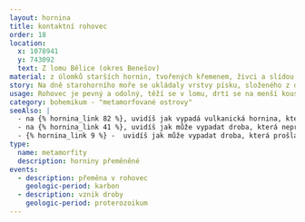 ```yaml
---
layout: hornina
title: kontaktní rohovec
order: 18
location:
  x: 1078941
  y: 743092
  text: Z lomu Bělice (okres Benešov)
material: z úlomků starších hornin, tvořených křemenem, živci a slídou a z krystalů dalších minerálů, vzniklých při metamorfóze
story: Na dně starohorního moře se ukládaly vrstvy písku, složeného z drobných úlomků hornin. Stlačením a stmelením zrn vznikla pevná hornina - droba. Při variském vrásnění byly vrstvy drob zprohýbány do vrás, zatlačeny do hloubky a ohřáty teplem magmatických hornin blízkého středočeského plutonu. Droby se tím změnily v kontaktní rohovce.
usage: Rohovec je pevný a odolný, těží se v lomu, drtí se na menší kousky, které se pak třídí podle velikosti. Přidává se do betonových a asfaltových směsí pro stavební účely.
category: bohemikum - "metamorfované ostrovy"
seeAlso: |
  - na {% hornina_link 82 %}, uvidíš jak vypadá vulkanická hornina, která prošla stejnou metamorfózou jako já        
  - na {% hornina_link 41 %}, uvidíš jak může vypadat droba, která neprošla metamorfózou 
  - {% hornina_link 9 %} -  uvidíš jak může vypadat droba, která prošla metamorfózou v těsnější blízkosti žhavého magmatu
type:
  name: metamorfity
  description: horniny přeměněné
events:
  - description: přeměna v rohovec
    geologic-period: karbon
  - description: vznik droby
    geologic-period: proterozoikum
---
```


